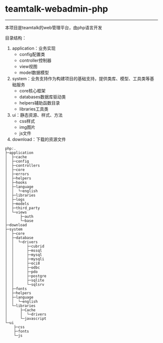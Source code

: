 # teamtalk-webadmin-php

---

本项目是teamtalk的web管理平台，由php语言开发

目录结构：

1. application：业务实现
    - config配置类
    - controller控制器
    - view视图
    - model数据模型
2. system：业务支持作为构建项目的基础支持，提供类库、模型、工具类等基础服务
    - core核心框架
    - databases数据库驱动类
    - helpers辅助函数目录
    - libraries工具类
3. ui：静态资源、样式、方法
    - css样式
    - img图片
    - js文件
4. download：下载的资源文件

```
php:.
├─application
│  ├─cache
│  ├─config
│  ├─controllers
│  ├─core
│  ├─errors
│  ├─helpers
│  ├─hooks
│  ├─language
│  │  └─english
│  ├─libraries
│  ├─logs
│  ├─models
│  ├─third_party
│  └─views
│      ├─auth
│      └─base
├─download
├─system
│  ├─core
│  ├─database
│  │  └─drivers
│  │      ├─cubrid
│  │      ├─mssql
│  │      ├─mysql
│  │      ├─mysqli
│  │      ├─oci8
│  │      ├─odbc
│  │      ├─pdo
│  │      ├─postgre
│  │      ├─sqlite
│  │      └─sqlsrv
│  ├─fonts
│  ├─helpers
│  ├─language
│  │  └─english
│  └─libraries
│      ├─Cache
│      │  └─drivers
│      └─javascript
└─ui
    ├─css
    ├─fonts
    └─js
```

